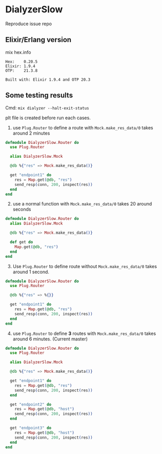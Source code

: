 # DialyzerSlow

Reproduce issue repo

## Elixir/Erlang version
mix hex.info
```
Hex:    0.20.5
Elixir: 1.9.4
OTP:    21.3.8

Built with: Elixir 1.9.4 and OTP 20.3
```

## Some testing results

Cmd: `mix dialyzer --halt-exit-status`

plt file is created before run each cases.

1. use `Plug.Router` to define a route with `Mock.make_res_data/0` takes around 2 minutes
```elixir
defmodule DialyzerSlow.Router do
  use Plug.Router

  alias DialyzerSlow.Mock

  @db %{"res" => Mock.make_res_data()}

  get "endpoint1" do
    res = Map.get(@db, "res")
    send_resp(conn, 200, inspect(res))
  end
end
```
2. use a normal function with `Mock.make_res_data/0` takes 20 around seconds
```elixir
defmodule DialyzerSlow.Router do
  alias DialyzerSlow.Mock

  @db %{"res" => Mock.make_res_data()}

  def get do
    Map.get(@db, "res")
  end
end
```
3. Use `Plug.Router` to define route without `Mock.make_res_data/0` takes around 1 second.
```elixir
defmodule DialyzerSlow.Router do
  use Plug.Router

  @db %{"res" => %{}}

  get "endpoint1" do
    res = Map.get(@db, "res")
    send_resp(conn, 200, inspect(res))
  end
end
```
4. use `Plug.Router` to define **3** routes with `Mock.make_res_data/0` takes around 6 minutes. (Current master)
```elixir
defmodule DialyzerSlow.Router do
  use Plug.Router

  alias DialyzerSlow.Mock

  @db %{"res" => Mock.make_res_data()}

  get "endpoint1" do
    res = Map.get(@db, "res")
    send_resp(conn, 200, inspect(res))
  end

  get "endpoint2" do
    res = Map.get(@db, "host")
    send_resp(conn, 200, inspect(res))
  end

  get "endpoint3" do
    res = Map.get(@db, "host")
    send_resp(conn, 200, inspect(res))
  end
end
```

